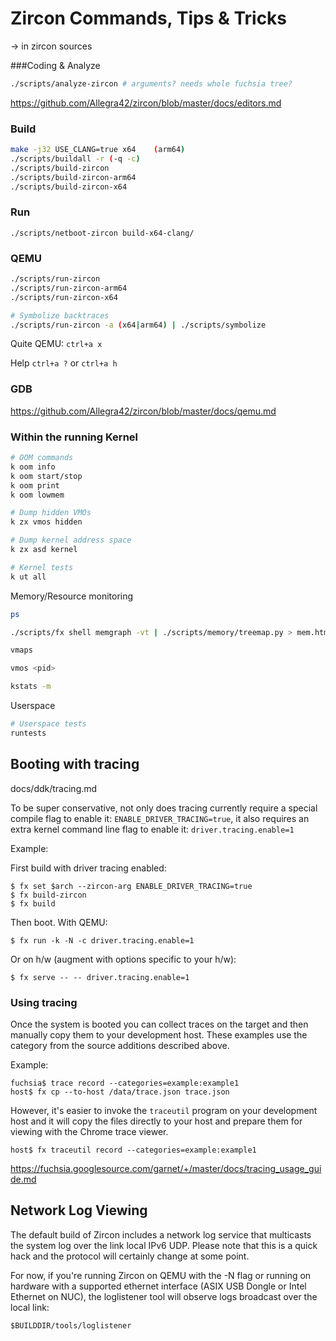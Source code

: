 # Zircon Commands, Tips & Tricks

-> in zircon sources

###Coding & Analyze

```bash
./scripts/analyze-zircon # arguments? needs whole fuchsia tree?
```

https://github.com/Allegra42/zircon/blob/master/docs/editors.md

### Build

```bash
make -j32 USE_CLANG=true x64	(arm64)
./scripts/buildall -r (-q -c)
./scripts/build-zircon
./scripts/build-zircon-arm64
./scripts/build-zircon-x64
```



### Run

```b
./scripts/netboot-zircon build-x64-clang/
```



### QEMU

```bash
./scripts/run-zircon
./scripts/run-zircon-arm64
./scripts/run-zircon-x64 

# Symbolize backtraces
./scripts/run-zircon -a (x64|arm64) | ./scripts/symbolize
```

Quite QEMU: `ctrl+a x`

Help `ctrl+a ?`  or `ctrl+a h`



### GDB

https://github.com/Allegra42/zircon/blob/master/docs/qemu.md

### Within the running Kernel

```bash
# OOM commands
k oom info
k oom start/stop
k oom print
k oom lowmem

# Dump hidden VMOs
k zx vmos hidden

# Dump kernel address space
k zx asd kernel

# Kernel tests
k ut all


```



Memory/Resource monitoring

```bash
ps

./scripts/fx shell memgraph -vt | ./scripts/memory/treemap.py > mem.html

vmaps

vmos <pid>

kstats -m
```



Userspace

```bash
# Userspace tests
runtests
```





## Booting with tracing

docs/ddk/tracing.md



To be super conservative, not only does tracing currently require a special compile flag to enable it: `ENABLE_DRIVER_TRACING=true`, it also requires an extra kernel command line flag to enable it: `driver.tracing.enable=1`

Example:

First build with driver tracing enabled:

```
$ fx set $arch --zircon-arg ENABLE_DRIVER_TRACING=true
$ fx build-zircon
$ fx build
```

Then boot. With QEMU:

```
$ fx run -k -N -c driver.tracing.enable=1
```

Or on h/w (augment with options specific to your h/w):

```
$ fx serve -- -- driver.tracing.enable=1
```

### Using tracing

Once the system is booted you can collect traces on the target and then manually copy them to your development host. These examples use the category from the source additions described above.

Example:

```
fuchsia$ trace record --categories=example:example1
host$ fx cp --to-host /data/trace.json trace.json
```

However, it's easier to invoke the `traceutil` program on your development host and it will copy the files directly to your host and prepare them for viewing with the Chrome trace viewer.

```
host$ fx traceutil record --categories=example:example1
```

https://fuchsia.googlesource.com/garnet/+/master/docs/tracing_usage_guide.md



## Network Log Viewing

The default build of Zircon includes a network log service that multicasts the system log over the link local IPv6 UDP. Please note that this is a quick hack and the protocol will certainly change at some point.

For now, if you're running Zircon on QEMU with the -N flag or running on hardware with a supported ethernet interface (ASIX USB Dongle or Intel Ethernet on NUC), the loglistener tool will observe logs broadcast over the local link:

```
$BUILDDIR/tools/loglistener
```

## 